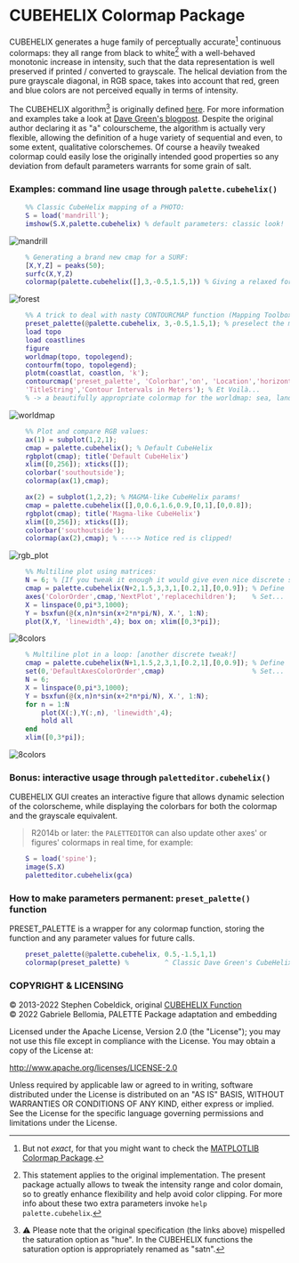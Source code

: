 CUBEHELIX Colormap Package
==========================

CUBEHELIX generates a huge family of perceptually accurate[^1] continuous colormaps: they all range from black to white[^2] with a well-behaved monotonic increase in intensity, such that the data representation is well preserved if printed / converted to grayscale. The helical deviation from the pure grayscale diagonal, in RGB space, takes into account that red, green and blue colors are not perceived equally in terms of intensity.

[^1]: But not _exact_, for that you might want to check the [MATPLOTLIB Colormap Package](../matplotlib/).

[^2]: This statement applies to the original implementation. The present package actually allows to tweak the intensity range and color domain, so to greatly enhance flexibility and help avoid color clipping. For more info about these two extra parameters invoke `help palette.cubehelix`.

The CUBEHELIX algorithm[^3] is originally defined [here](http://astron-soc.in/bulletin/11June/289392011.pdf). For more information and examples take a look at [Dave Green's blogpost](http://www.mrao.cam.ac.uk/~dag/CUBEHELIX/). Despite the original author declaring it as "a" colourscheme, the algorithm is actually very flexible, allowing the definition of a huge variety of sequential and even, to some extent, qualitative colorschemes. Of course a heavily tweaked colormap could easily lose the originally intended good properties so any deviation from default parameters warrants for some grain of salt.

[^3]: ⚠ Please note that the original specification (the links above) mispelled the saturation option as "hue". In the CUBEHELIX functions the saturation option is appropriately renamed as "satn".

### Examples: command line usage through `palette.cubehelix()` ###

```matlab
    %% Classic CubeHelix mapping of a PHOTO:
    S = load('mandrill');
    imshow(S.X,palette.cubehelix) % default parameters: classic look!
```
![mandrill](resources/mandrill_cubehelix.png)
```matlab
    % Generating a brand new cmap for a SURF:
    [X,Y,Z] = peaks(50);
    surfc(X,Y,Z)
    colormap(palette.cubehelix([],3,-0.5,1.5,1)) % Giving a relaxed forest-green vibe
```
![forest](resources/forest_helix.svg)
```matlab
    %% A trick to deal with nasty CONTOURCMAP function (Mapping Toolbox):
    preset_palette(@palette.cubehelix, 3,-0.5,1.5,1); % preselect the map.
    load topo
    load coastlines
    figure
    worldmap(topo, topolegend);
    contourfm(topo, topolegend);
    plotm(coastlat, coastlon, 'k'); 
    contourcmap('preset_palette', 'Colorbar','on', 'Location','horizontal',...
    'TitleString','Contour Intervals in Meters'); % Et Voilà...
    % -> a beautifully appropriate colormap for the worldmap: sea, land, snow!
```
![worldmap](resources/worldmap_helix.svg)
```matlab
    %% Plot and compare RGB values:
    ax(1) = subplot(1,2,1); 
    cmap = palette.cubehelix(); % Default CubeHelix
    rgbplot(cmap); title('Default CubeHelix')
    xlim([0,256]); xticks([]);
    colorbar('southoutside');
    colormap(ax(1),cmap); 

    ax(2) = subplot(1,2,2); % MAGMA-like CubeHelix params!
    cmap = palette.cubehelix([],0,0.6,1.6,0.9,[0,1],[0,0.8]);
    rgbplot(cmap); title('Magma-like CubeHelix')
    xlim([0,256]); xticks([]);
    colorbar('southoutside');
    colormap(ax(2),cmap); % ----> Notice red is clipped!
```
![rgb_plot](resources/rgbplot.svg)
```matlab
    %% Multiline plot using matrices: 
    N = 6; % [If you tweak it enough it would give even nice discrete schemes]
    cmap = palette.cubehelix(N+2,1.5,3,3,1,[0.2,1],[0,0.9]); % Define
    axes('ColorOrder',cmap,'NextPlot','replacechildren');    % Set...
    X = linspace(0,pi*3,1000);
    Y = bsxfun(@(x,n)n*sin(x+2*n*pi/N), X.', 1:N);
    plot(X,Y, 'linewidth',4); box on; xlim([0,3*pi]);
```
![8colors](resources/colororder8.svg)
```matlab
    % Multiline plot in a loop: [another discrete tweak!]
    cmap = palette.cubehelix(N+1,1.5,2,3,1,[0.2,1],[0,0.9]); % Define
    set(0,'DefaultAxesColorOrder',cmap)                      % Set...
    N = 6;
    X = linspace(0,pi*3,1000);
    Y = bsxfun(@(x,n)n*sin(x+2*n*pi/N), X.', 1:N);
    for n = 1:N
        plot(X(:),Y(:,n), 'linewidth',4);
        hold all
    end
    xlim([0,3*pi]);
```
![8colors](resources/colororder7.svg)

### Bonus: interactive usage through `paletteditor.cubehelix()` ###

CUBEHELIX GUI creates an interactive figure that allows dynamic selection of the colorscheme, while displaying the colorbars for both the colormap and the grayscale equivalent.

> R2014b or later: the `PALETTEDITOR` can also update other axes' or figures' colormaps in real time, for example:

```matlab
    S = load('spine');
    image(S.X)
    paletteditor.cubehelix(gca)
```

### How to make parameters permanent: `preset_palette()` function ###

PRESET_PALETTE is a wrapper for any colormap function, storing the function and any parameter values for future calls.

```matlab
    preset_palette(@palette.cubehelix, 0.5,-1.5,1,1)
    colormap(preset_palette) %         ^ Classic Dave Green's CubeHelix
```

### COPYRIGHT & LICENSING ###

 © 2013-2022 Stephen Cobeldick, original [CUBEHELIX Function](https://github.com/DrosteEffect/CubeHelix)    
 © 2022 Gabriele Bellomia, PALETTE Package adaptation and embedding

 Licensed under the Apache License, Version 2.0 (the "License");
 you may not use this file except in compliance with the License.
 You may obtain a copy of the License at:

 http://www.apache.org/licenses/LICENSE-2.0

 Unless required by applicable law or agreed to in writing, software
 distributed under the License is distributed on an "AS IS" BASIS,
 WITHOUT WARRANTIES OR CONDITIONS OF ANY KIND, either express or implied.
 See the License for the specific language governing permissions and limitations under the License.
